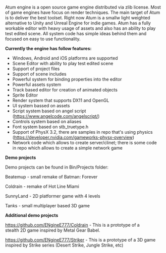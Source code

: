 
Atum engine is a open source game engine distributed via zlib license. Most of game engines have focus
on render techniques. The main target of Atum is to deliver the best toolset. Right now Atum is a smallw
light weighted alternative to Unity and Unreal Engine for indie games. Atum has a fully workable
editor with heavy usage of assets and also has an ability to play test edited scene. All system code has
simple ideas behind them and focused on easy to use functionality.

**Currently the engine has follow features:**

- Windows, Android and iOS platforms are supported
- Scene Editor with ability to play test edited scene
- Support of project files
- Support of scene includes
- Powerful system for binding properties into the editor
- Powerful assets system
- Track based editor for creation of animated objects
- Sprite Editor
- Render system that supports DX11 and OpenGL
- UI system bassed on assets
- Script system based on angel script (https://www.angelcode.com/angelscript/)
- Controls system based on aliases
- Font system based on stb_truetype.h
- Support of PhysX 3.2, there are samples in repo that's using physics (https://developer.nvidia.com/gameworks-physx-overview)
- Network code which allows to create server/clinet; there is some code in repo which allows
  to create a simple network game

**Demo projects**

  Demo projects can be found in Bin/Projects folder:

  Beatemup - small remake of Batman: Forever

  Coldrain - remake of Hot Line Miami

  SunnyLand - 2D platformer game with 4 levels

  Tanks - small multiplayer based 3D game


**Additional demo projects**

  https://github.com/ENgineE777/Coldrain - This is a prototype of a stealth 2D game inspired by Metal Gear Babel.

  https://github.com/ENgineE777/Striker - This is a prototype of a 3D game inspired by Strike series (Desert Strike, Jungle Strike, etc)
